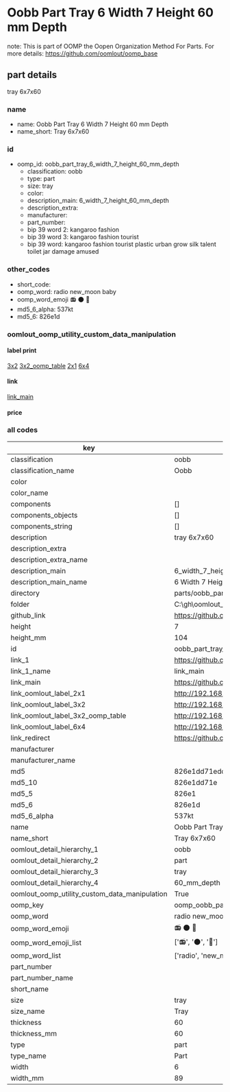 # Oobb Part Tray 6 Width 7 Height 60 mm Depth  

note: This is part of OOMP the Oopen Organization Method For Parts. For more details: https://github.com/oomlout/oomp_base

##  part details
  



tray 6x7x60



### name
* name: Oobb Part Tray 6 Width 7 Height 60 mm Depth
* name_short: Tray 6x7x60 
### id
* oomp_id: oobb_part_tray_6_width_7_height_60_mm_depth
  * classification: oobb
  * type: part
  * size: tray
  * color: 
  * description_main: 6_width_7_height_60_mm_depth
  * description_extra: 
  * manufacturer: 
  * part_number: 
  * bip 39 word 2: kangaroo fashion
  * bip 39 word 3: kangaroo fashion tourist
  * bip 39 word: kangaroo fashion tourist plastic urban grow silk talent toilet jar damage amused

### other_codes
* short_code: 
* oomp_word: radio new_moon baby
* oomp_word_emoji :radio: :new_moon: :baby:
* md5_6_alpha: 537kt
* md5_6: 826e1d






### oomlout_oomp_utility_custom_data_manipulation
#### label print
[3x2](http://192.168.1.245:1112/?label=oomp%20537kt)
[3x2_oomp_table](http://192.168.1.108:1112/?label=oomp%20537kt)
[2x1](http://192.168.1.242:1112/?label=oomp%20537kt)
[6x4](http://192.168.1.55:1112/?label=oomp%20537kt)    

#### link

[link_main](https://github.com/oomlout/oomlout_oobb_version_4_generated_parts/tree/main/navigation_oomp/oobb/part/tray/6_width_7_height_60_mm_depth/part)                              

#### price







### all codes 
| key | value |  
| --- | --- |  
| classification | oobb |  
| classification_name | Oobb |  
| color |  |  
| color_name |  |  
| components | [] |  
| components_objects | [] |  
| components_string | [] |  
| description | tray 6x7x60 |  
| description_extra |  |  
| description_extra_name |  |  
| description_main | 6_width_7_height_60_mm_depth |  
| description_main_name | 6 Width 7 Height 60 mm Depth |  
| directory | parts/oobb_part_tray_6_width_7_height_60_mm_depth |  
| folder | C:\gh\oomlout_oobb_version_4_generated_parts\parts\oobb_part_tray_6_width_7_height_60_mm_depth |  
| github_link | https://github.com/oomlout/oomlout_oomp_part_src/tree/main/parts/oobb_part_tray_6_width_7_height_60_mm_depth |  
| height | 7 |  
| height_mm | 104 |  
| id | oobb_part_tray_6_width_7_height_60_mm_depth |  
| link_1 | https://github.com/oomlout/oomlout_oobb_version_4_generated_parts/tree/main/navigation_oomp/oobb/part/tray/6_width_7_height_60_mm_depth/part |  
| link_1_name | link_main |  
| link_main | https://github.com/oomlout/oomlout_oobb_version_4_generated_parts/tree/main/navigation_oomp/oobb/part/tray/6_width_7_height_60_mm_depth/part |  
| link_oomlout_label_2x1 | http://192.168.1.242:1112/?label=oomp%20537kt |  
| link_oomlout_label_3x2 | http://192.168.1.245:1112/?label=oomp%20537kt |  
| link_oomlout_label_3x2_oomp_table | http://192.168.1.108:1112/?label=oomp%20537kt |  
| link_oomlout_label_6x4 | http://192.168.1.55:1112/?label=oomp%20537kt |  
| link_redirect | https://github.com/oomlout/oomlout_oobb_version_4_generated_parts/tree/main/parts/oobb_tray_06_07_60 |  
| manufacturer |  |  
| manufacturer_name |  |  
| md5 | 826e1dd71edd79119c77aa61cbd4d3cc |  
| md5_10 | 826e1dd71e |  
| md5_5 | 826e1 |  
| md5_6 | 826e1d |  
| md5_6_alpha | 537kt |  
| name | Oobb Part Tray 6 Width 7 Height 60 mm Depth |  
| name_short | Tray 6x7x60  |  
| oomlout_detail_hierarchy_1 | oobb |  
| oomlout_detail_hierarchy_2 | part |  
| oomlout_detail_hierarchy_3 | tray |  
| oomlout_detail_hierarchy_4 | 60_mm_depth |  
| oomlout_oomp_utility_custom_data_manipulation | True |  
| oomp_key | oomp_oobb_part_tray_6_width_7_height_60_mm_depth |  
| oomp_word | radio new_moon baby |  
| oomp_word_emoji | :radio: :new_moon: :baby: |  
| oomp_word_emoji_list | [':radio:', ':new_moon:', ':baby:'] |  
| oomp_word_list | ['radio', 'new_moon', 'baby'] |  
| part_number |  |  
| part_number_name |  |  
| short_name |  |  
| size | tray |  
| size_name | Tray |  
| thickness | 60 |  
| thickness_mm | 60 |  
| type | part |  
| type_name | Part |  
| width | 6 |  
| width_mm | 89 |  
